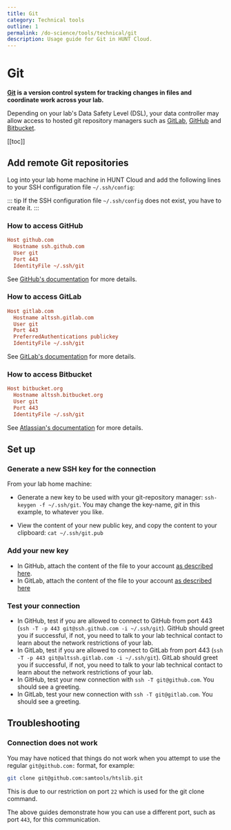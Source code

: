 ```yaml
---
title: Git
category: Technical tools
outline: 1
permalink: /do-science/tools/technical/git
description: Usage guide for Git in HUNT Cloud.
---
```


# Git

**[Git](https://git-scm.com/) is a version control system for tracking changes in files and coordinate work across your lab.** 

Depending on your lab's Data Safety Level (DSL), your data controller may allow access to hosted git repository managers such as [GitLab](https://gitlab.com/), [GitHub](https://github.com/) and [Bitbucket](https://bitbucket.org/).

[[toc]]

## Add remote Git repositories

Log into your lab home machine in HUNT Cloud and add the following lines to your SSH configuration file `~/.ssh/config`:

::: tip
If the SSH configuration file `~/.ssh/config` does not exist, you have to create it.
:::

### How to access GitHub


```ini
Host github.com
  Hostname ssh.github.com
  User git
  Port 443
  IdentityFile ~/.ssh/git
```

See [GitHub's documentation](https://docs.github.com/en/authentication/troubleshooting-ssh/using-ssh-over-the-https-port) for more details.

### How to access GitLab

```ini
Host gitlab.com
  Hostname altssh.gitlab.com
  User git
  Port 443
  PreferredAuthentications publickey
  IdentityFile ~/.ssh/git
```

See [GitLab's documentation](https://docs.gitlab.com/ee/user/gitlab_com/#alternative-ssh-port) for more details.

### How to access Bitbucket

```ini
Host bitbucket.org
  Hostname altssh.bitbucket.org
  User git
  Port 443
  IdentityFile ~/.ssh/git
```

See [Atlassian's documentation](https://support.atlassian.com/bitbucket-cloud/docs/troubleshoot-ssh-issues/#If-port-22-is-blocked) for more details.

## Set up

### Generate a new SSH key for the connection

From your lab home machine:

- Generate a new key to be used with your git-repository manager: `ssh-keygen -f ~/.ssh/git`. You may change the key-name, _git_ in this example, to whatever you like.

- View the content of your new public key, and copy the content to your clipboard: `cat ~/.ssh/git.pub`

### Add your new key

- In GitHub, attach the content of the file to your account [as described here](https://help.github.com/articles/adding-a-new-ssh-key-to-your-github-account/).
- In GitLab, attach the content of the file to your account [as described here](https://docs.gitlab.com/ee/gitlab-basics/create-your-ssh-keys.html)

### Test your connection

- In GitHub, test if you are allowed to connect to GitHub from port 443 (`ssh -T -p 443 git@ssh.github.com -i ~/.ssh/git`). GitHub should greet you if successful, if not, you need to talk to your lab technical contact to learn about the network restrictions of your lab.
- In GitLab, test if you are allowed to connect to GitLab from port 443 (`ssh -T -p 443 git@altssh.gitlab.com -i ~/.ssh/git`). GitLab should greet you if successful, if not, you need to talk to your lab technical contact to learn about the network restrictions of your lab.
- In GitHub, test your new connection with `ssh -T git@github.com`. You should see a greeting.
- In GitLab, test your new connection with `ssh -T git@gitlab.com`. You should see a greeting.


## Troubleshooting

### Connection does not work

You may have noticed that things do not work when you attempt to use the regular `git@github.com:` format, for example:

```bash
git clone git@github.com:samtools/htslib.git
```

This is due to our restriction on port `22` which is used for the git clone command.

The above guides demonstrate how you can use a different port, such as port `443`, for this communication.

